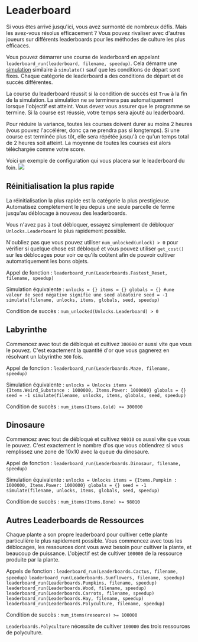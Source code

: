 # Leaderboard
Si vous êtes arrivé jusqu'ici, vous avez surmonté de nombreux défis. Mais les avez-vous résolus efficacement ?
Vous pouvez rivaliser avec d'autres joueurs sur différents leaderboards pour les méthodes de culture les plus efficaces.

Vous pouvez démarrer une course de leaderboard en appelant `leaderboard_run(leaderboard, filename, speedup)`.
Cela démarre une [simulation](docs/unlocks/simulation.md) similaire à `simulate()` sauf que les conditions de départ sont fixes. Chaque catégorie de leaderboard a des conditions de départ et de succès différentes.

La course du leaderboard réussit si la condition de succès est `True` à la fin de la simulation. La simulation ne se terminera pas automatiquement lorsque l'objectif est atteint. Vous devez vous assurer que le programme se termine.
Si la course est réussie, votre temps sera ajouté au leaderboard.

Pour réduire la variance, toutes les courses doivent durer au moins 2 heures (vous pouvez l'accélérer, donc ça ne prendra pas si longtemps). Si une course est terminée plus tôt, elle sera répétée jusqu'à ce qu'un temps total de 2 heures soit atteint. La moyenne de toutes les courses est alors téléchargée comme votre score.

Voici un exemple de configuration qui vous placera sur le leaderboard du foin.
![](LeaderboardSetup400)

## Réinitialisation la plus rapide
La réinitialisation la plus rapide est la catégorie la plus prestigieuse. Automatisez complètement le jeu depuis une seule parcelle de ferme jusqu'au déblocage à nouveau des leaderboards.

Vous n'avez pas à tout débloquer, essayez simplement de débloquer `Unlocks.Leaderboard` le plus rapidement possible.

N'oubliez pas que vous pouvez utiliser `num_unlocked(unlock) > 0` pour vérifier si quelque chose est débloqué et vous pouvez utiliser `get_cost()` sur les déblocages pour voir ce qu'ils coûtent afin de pouvoir cultiver automatiquement les bons objets.

Appel de fonction :
`leaderboard_run(Leaderboards.Fastest_Reset, filename, speedup)`

Simulation équivalente :
`unlocks = {}
items = {}
globals = {}
#une valeur de seed négative signifie une seed aléatoire
seed = -1
simulate(filename, unlocks, items, globals, seed, speedup)`

Condition de succès :
`num_unlocked(Unlocks.Leaderboard) > 0`

## Labyrinthe
Commencez avec tout de débloqué et cultivez `300000` or aussi vite que vous le pouvez. C'est exactement la quantité d'or que vous gagnerez en résolvant un labyrinthe `300` fois.

Appel de fonction :
`leaderboard_run(Leaderboards.Maze, filename, speedup)`

Simulation équivalente :
`unlocks = Unlocks
items = {Items.Weird_Substance : 1000000, Items.Power: 1000000}
globals = {}
seed = -1
simulate(filename, unlocks, items, globals, seed, speedup)`

Condition de succès :
`num_items(Items.Gold) >= 300000`

## Dinosaure
Commencez avec tout de débloqué et cultivez `98010` os aussi vite que vous le pouvez. C'est exactement le nombre d'os que vous obtiendrez si vous remplissez une zone de 10x10 avec la queue du dinosaure.

Appel de fonction :
`leaderboard_run(Leaderboards.Dinosaur, filename, speedup)`

Simulation équivalente :
`unlocks = Unlocks
items = {Items.Pumpkin : 1000000, Items.Power: 1000000}
globals = {}
seed = -1
simulate(filename, unlocks, items, globals, seed, speedup)`

Condition de succès :
`num_items(Items.Bone) >= 98010`

## Autres Leaderboards de Ressources
Chaque plante a son propre leaderboard pour cultiver cette plante particulière le plus rapidement possible. Vous commencez avec tous les déblocages, les ressources dont vous avez besoin pour cultiver la plante, et beaucoup de puissance. L'objectif est de cultiver `100000` de la ressource produite par la plante.

Appels de fonction :
`leaderboard_run(Leaderboards.Cactus, filename, speedup)`
`leaderboard_run(Leaderboards.Sunflowers, filename, speedup)`
`leaderboard_run(Leaderboards.Pumpkins, filename, speedup)`
`leaderboard_run(Leaderboards.Wood, filename, speedup)`
`leaderboard_run(Leaderboards.Carrots, filename, speedup)`
`leaderboard_run(Leaderboards.Hay, filename, speedup)`
`leaderboard_run(Leaderboards.Polyculture, filename, speedup)`

Condition de succès :
`num_items(resource) >= 100000`

`Leaderboards.Polyculture` nécessite de cultiver `100000` des trois ressources de polyculture.
